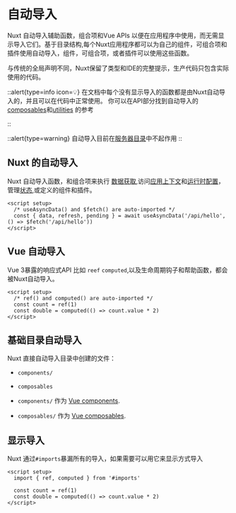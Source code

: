# 自动导入

Nuxt 自动导入辅助函数，组合项和Vue APIs 以便在应用程序中使用，而无需显示导入它们。基于目录结构,每个Nuxt应用程序都可以为自己的组件，可组合项和插件使用自动导入，组件，可组合项，或者插件可以使用这些函数。

与传统的全局声明不同，Nuxt保留了类型和IDE的完整提示，生产代码只包含实际使用的代码。

::alert{type=info icon=💡}
在文档中每个没有显示导入的函数都是由Nuxt自动导入的，并且可以在代码中正常使用。
你可以在API部分找到自动导入的[composables](/api/composables/use-async-data)和[utilities](/api/utils/$fetch) 的参考

::

::alert{type=warning}
自动导入目前在[服务器目录](/guide/directory-structure/server)中不起作用
::

## Nuxt 的自动导入


Nuxt 自动导入函数，和组合项来执行 [数据获取](/guide/features/data-fetching),访问[应用上下文](/api/composables/use-nuxt-app)和[运行时配置](/guide/features/runtime-config)，管理[状态](/guide/features/state-management),或定义的组件和插件。


```vue
<script setup>
  /* useAsyncData() and $fetch() are auto-imported */
  const { data, refresh, pending } = await useAsyncData('/api/hello', () => $fetch('/api/hello'))
</script>
```

## Vue 自动导入

Vue 3暴露的响应式API 比如 `reef` `computed`,以及生命周期钩子和帮助函数，都会被Nuxt自动导入。

```vue
<script setup>
  /* ref() and computed() are auto-imported */
  const count = ref(1)
  const double = computed(() => count.value * 2)
</script>
```

## 基础目录自动导入

Nuxt 直接自动导入目录中创建的文件：

- `components/`
- `composables`

- `components/` 作为 [Vue components](/guide/directory-structure/components).
- `composables/` 作为 [Vue composables](/guide/directory-structure/composables).

## 显示导入

Nuxt 通过`#imports`暴漏所有的导入，如果需要可以用它来显示方式导入

```vue
<script setup>
  import { ref, computed } from '#imports'

  const count = ref(1)
  const double = computed(() => count.value * 2)
</script>
```
